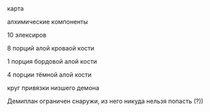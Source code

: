 
карта

алхимические компоненты

10 элексиров

8 порций алой кроваой кости

1 порция бордовой алой кости

4 порции тёмной алой кости

  

круг привязки низшего демона

Демиплан ограничен снаружи, из него никуда нельзя попасть (?))